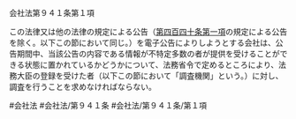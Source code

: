 会社法第９４１条第１項

この法律又は他の法律の規定による公告（[第四百四十条第一項](会社法＿＿＿＿第４４０条第１項)の規定による公告を除く。以下この節において同じ。）を電子公告によりしようとする会社は、公告期間中、当該公告の内容である情報が不特定多数の者が提供を受けることができる状態に置かれているかどうかについて、法務省令で定めるところにより、法務大臣の登録を受けた者（以下この節において「調査機関」という。）に対し、調査を行うことを求めなければならない。

#会社法
#会社法/第９４１条
#会社法/第９４１条/第１項
